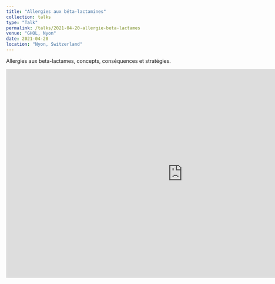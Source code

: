 ```yaml
---
title: "Allergies aux béta-lactamines"
collection: talks
type: "Talk"
permalink: /talks/2021-04-20-allergie-beta-lactames
venue: "GHOL, Nyon"
date: 2021-04-20
location: "Nyon, Switzerland"
---
```


Allergies aux beta-lactames, concepts, conséquences et stratégies. 

<iframe src="https://docs.google.com/presentation/d/e/2PACX-1vQNo0Tq8f7WW_YN0JaoSFHKZ2G3BI0ZZkMRzMQMjFYsPAB4MRP520YWwO5GJiYQpp7p1WcoRwuTwqFQ/embed?start=false&loop=false&delayms=3000" frameborder="0" width="960" height="569" allowfullscreen="true" mozallowfullscreen="true" webkitallowfullscreen="true"></iframe>